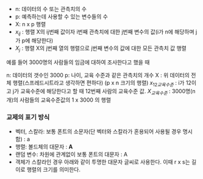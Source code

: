 * n: 데이터의 수 또는 관측치의 수
*  p: 예측하는데 사용할 수 있는 변수들의 수
*  X: n x p 행렬
*  $x_{ij}$ : 행렬 X의 ij번째 값이자 i번째 관측치에 대한 j번째 변수의 값(i가 n에 해당하며 j가 p에 해당한다)
* $X_j$ : 행렬 X의 j번째 열의 행렬으로 j번째 변수의 값에 대한 모든 관측치 값 행렬

예를 들어 3000명의 사람들의 임금에 대하여 조사한다고 했을 때 

n: 데이터의 갯수인 3000
p: 나이, 교육 수준과 같은 관측치의 개수
X : 위 데이터의 전체 행렬(스프레드시트라고 생각하면 편하다) (p x n 크기의 행렬)
$x_{12교육수준}$ : i가 12이고 j가 교육수준에 해당한다고 할 때 12번째 사람의 교육수준 값.
$X_{교육수준}$ : 3000명(n개)의 사람들의 교육수준값의 1 x 3000 의 행렬


### 교제의 표기 방식

* 벡터, 스칼라: 보통 폰트의 소문자(단 벡터와 스칼라가 혼용되어 사용될 경우 명시함) : a
* 행렬: 볼드체의 대문자 : **A**
* 랜덤 변수: 차원에 관계없이 보통 폰트의 대문자 : A
* 객체가 스칼라인 경우 아래와 같이 투명한 대문자 글씨로 사용한다. 이때 r x s는 길이로 행렬의 크기를 의미한다.